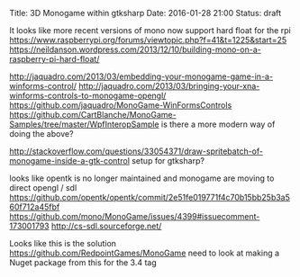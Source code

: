 Title: 3D Monogame within gtksharp
Date: 2016-01-28 21:00
Status: draft

It looks like more recent versions of mono now support hard float for the rpi
https://www.raspberrypi.org/forums/viewtopic.php?f=41&t=1225&start=25
https://neildanson.wordpress.com/2013/12/10/building-mono-on-a-raspberry-pi-hard-float/

http://jaquadro.com/2013/03/embedding-your-monogame-game-in-a-winforms-control/
http://jaquadro.com/2013/03/bringing-your-xna-winforms-controls-to-monogame-opengl/
https://github.com/jaquadro/MonoGame-WinFormsControls
https://github.com/CartBlanche/MonoGame-Samples/tree/master/WpfInteropSample
is there a more modern way of doing the above?

http://stackoverflow.com/questions/33054371/draw-spritebatch-of-monogame-inside-a-gtk-control
setup for gtksharp?

looks like opentk is no longer maintained
and monogame are moving to direct opengl / sdl
https://github.com/opentk/opentk/commit/2e51fe019771f4c70b15bb25b3a560f712a45fbf
https://github.com/mono/MonoGame/issues/4399#issuecomment-173001793
http://cs-sdl.sourceforge.net/


Looks like this is the solution
https://github.com/RedpointGames/MonoGame
need to look at making a Nuget package from this for the 3.4 tag
